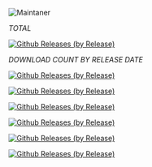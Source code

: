 ![Maintaner](https://img.shields.io/badge/maintainer-XtremeOrnob-blue)


*_TOTAL_*

[![Github Releases (by Release)](https://img.shields.io/github/downloads/XO-Builds/ArrowOS/total.svg)](https://github.com/XO-Builds/ArrowOS/releases)

*_DOWNLOAD COUNT BY RELEASE DATE_*

[![Github Releases (by Release)](https://img.shields.io/github/downloads/XO-Builds/ArrowOS/20220423/total.svg)](https://github.com/XO-Builds/ArrowOS/releases)

[![Github Releases (by Release)](https://img.shields.io/github/downloads/XO-Builds/ArrowOS/20211113/total.svg)](https://github.com/XO-Builds/ArrowOS/releases)

[![Github Releases (by Release)](https://img.shields.io/github/downloads/XO-Builds/ArrowOS/20211104/total.svg)](https://github.com/XO-Builds/ArrowOS/releases)

[![Github Releases (by Release)](https://img.shields.io/github/downloads/XO-Builds/ArrowOS/20211025/total.svg)](https://github.com/XO-Builds/ArrowOS/releases)

[![Github Releases (by Release)](https://img.shields.io/github/downloads/XO-Builds/ArrowOS/20211023/total.svg)](https://github.com/XO-Builds/ArrowOS/releases)

[![Github Releases (by Release)](https://img.shields.io/github/downloads/XO-Builds/ArrowOS/20211016/total.svg)](https://github.com/XO-Builds/ArrowOS/releases)
